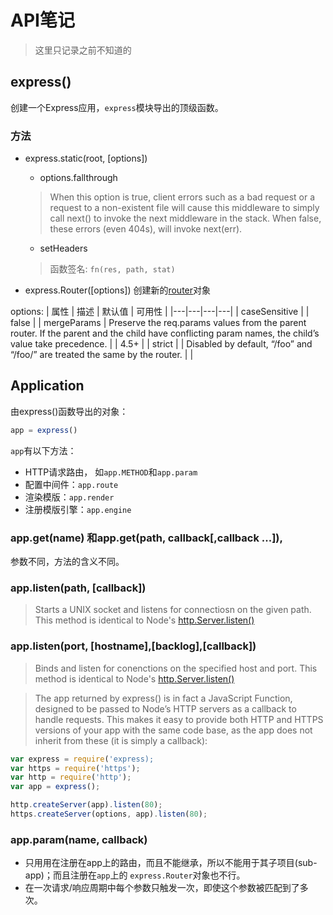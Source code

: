 # API笔记

> 这里只记录之前不知道的

## express()
创建一个Express应用，`express`模块导出的顶级函数。

### 方法
- express.static(root, [options])

    - options.fallthrough
    > When this option is true, client errors such as a bad request or a request to
    > a non-existent file will cause this middleware to simply call next() to invoke
    > the next middleware in the stack. When false, these errors (even 404s), will
    > invoke next(err).

    - setHeaders
    > 函数签名: `fn(res, path, stat)`

- express.Router([options])
创建新的[router](http://expressjs.com/en/4x/api.html#router)对象

options:
| 属性  | 描述  | 默认值  | 可用性 |
|---|---|---|---|
| caseSensitive  |   | false  |
| mergeParams  | Preserve the req.params values from the parent router. If the parent and the child have conflicting param names, the child’s value take precedence.  |   | 4.5+ |
| strict | |	Disabled by default, “/foo” and “/foo/” are treated the same by the router. | |

## Application
由express()函数导出的对象：
``` javascript
app = express()
```

`app`有以下方法：
- HTTP请求路由， 如`app.METHOD`和`app.param`
- 配置中间件：`app.route`
- 渲染模版：`app.render`
- 注册模版引擎：`app.engine`

### app.get(name) 和app.get(path, callback[,callback ...]),

参数不同，方法的含义不同。

### app.listen(path, [callback])

> Starts a UNIX socket and listens for connectiosn on the given path. This method is
> identical to Node's [http.Server.listen()](https://nodejs.org/api/http.html#http_server_listen_path_callback)

### app.listen(port, [hostname],[backlog],[callback])

> Binds and listen for conenctions on the specified host and port. This method is
> identical to Node's [http.Server.listen()](https://nodejs.org/api/http.html#http_server_listen_path_callback)

> The app returned by express() is in fact a JavaScript Function, designed to be
> passed to Node’s HTTP servers as a callback to handle requests. This makes it
> easy to provide both HTTP and HTTPS versions of your app with the same code base,
> as the app does not inherit from these (it is simply a callback):

``` javascript
var express = require('express);
var https = require('https');
var http = require('http');
var app = express();

http.createServer(app).listen(80);
https.createServer(options, app).listen(80);
```
### app.param(name, callback)

- 只用用在注册在app上的路由，而且不能继承，所以不能用于其子项目(sub-app)；而且注册在`app`上的
`express.Router`对象也不行。
- 在一次请求/响应周期中每个参数只触发一次，即使这个参数被匹配到了多次。